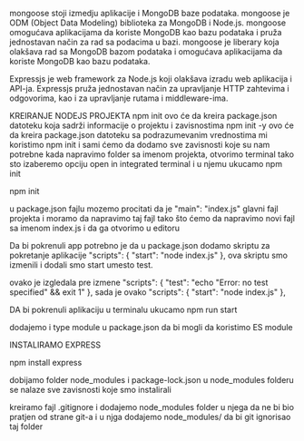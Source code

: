 mongoose stoji izmedju aplikacije i MongoDB baze podataka.
mongoose je ODM (Object Data Modeling) biblioteka za MongoDB i Node.js.
mongoose omogućava aplikacijama da koriste MongoDB kao bazu podataka i pruža jednostavan način za rad sa podacima u bazi.
mongoose je liberary koja olakšava rad sa MongoDB bazom podataka i omogućava aplikacijama da koriste MongoDB kao bazu podataka.

Expressjs je web framework za Node.js koji olakšava izradu web aplikacija i API-ja.
Expressjs pruža jednostavan način za upravljanje HTTP zahtevima i odgovorima, kao i za upravljanje rutama i middleware-ima.


KREIRANJE NODEJS PROJEKTA
npm init ovo će da kreira package.json datoteku koja sadrži informacije o projektu i zavisnostima
npm init -y ovo će da kreira package.json datoteku sa podrazumevanim vrednostima
mi koristimo npm init i sami ćemo da dodamo sve zavisnosti koje su nam potrebne
kada napravimo folder sa imenom projekta, otvorimo terminal tako sto izaberemo opciju open in integrated terminal i u njemu ukucamo npm init

npm init

u package.json fajlu mozemo procitati da je "main": "index.js" glavni fajl projekta i moramo da napravimo taj fajl
tako što ćemo da napravimo novi fajl sa imenom index.js i da ga otvorimo u editoru  

Da bi pokrenuli app potrebno je da u package.json dodamo skriptu za pokretanje aplikacije 
"scripts": {
    "start": "node index.js"
  }, ova skriptu smo izmenili i dodali smo start umesto test.

  ovako je izgledala pre izmene 
"scripts": {
    "test": "echo \"Error: no test specified\" && exit 1"
  },
  sada je ovako
"scripts": {
    "start": "node index.js"
  },

 DA bi pokrenuli aplikaciju u terminalu ukucamo npm run start

 dodajemo i type module u package.json da bi mogli da koristimo ES module

 INSTALIRAMO EXPRESS

npm install express

dobijamo folder node_modules i package-lock.json
u node_modules folderu se nalaze sve zavisnosti koje smo instalirali

kreiramo fajl .gitignore i dodajemo node_modules folder u njega da ne bi bio pratjen od strane git-a
i u njga dodajemo node_modules/ da bi git ignorisao taj folder
